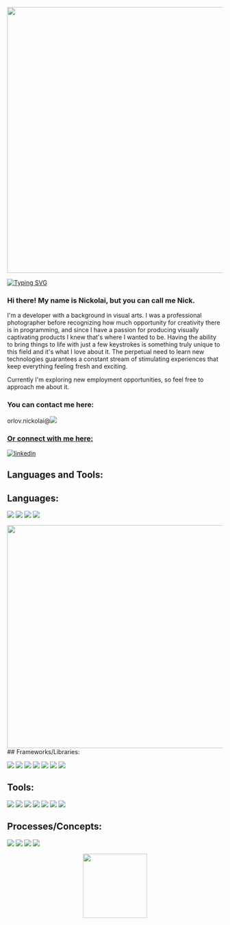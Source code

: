 <img width="620" src="https://github-readme-stats.vercel.app/api?username=orlov-n&theme=tokyonight&show_icons=true"/>

[![Typing SVG](https://readme-typing-svg.herokuapp.com/?lines=What+did+HTML+say+to+CSS?;I+like+your+style!+😎)](https://git.io/typing-svg)




### Hi there! My name is Nickolai, but you can call me Nick.
I'm a developer with a background in visual arts. I was a professional photographer before recognizing how much opportunity for creativity there is in programming, and since I have a passion for producing visually captivating products I knew that's where I wanted to be. Having the ability to bring things to life with just a few keystrokes is something truly unique to this field and it's what I love about it.  The perpetual need to learn new technologies guarantees a constant stream of stimulating experiences that keep everything feeling fresh and exciting.  

Currently I'm exploring new employment opportunities, so feel free to approach me about it.

### You can contact me here: 
orlov.nickolai@<a href="https://mail.google.com/mail/?view=cm&fs=1&to=orlov.nickolai@gmail.com&su=Hi Nick!&body=I'm%20contacting%20you%20via%20GitHub%20about%20an%20exciting%20opportunity!%20:-)" target="_blank"><img src='https://img.shields.io/badge/Gmail-D14836?style=for-the-badge&logo=gmail&logoColor=white'/> 

<h3 align="left">Or connect with me here:</h3>
<p>
  <a href="https://www.linkedin.com/in/nickolaio/" target="_blank"><img alt="linkedin" src="https://img.shields.io/badge/-LinkedIn-black.svg?style=for-the-badge&logo=linkedin&colorB=1C5D99"/></a>
</p>


## Languages and Tools:


## Languages:
<p>
  <img src="https://img.shields.io/badge/JavaScript-F7DF1E?style=for-the-badge&logo=javascript&logoColor=black"/>
  <img src="https://img.shields.io/badge/TypeScript-3178C6?style=for-the-badge&logo=typescript&logoColor=white" />
  <img src="https://img.shields.io/badge/HTML5-E34F26?style=for-the-badge&logo=html5&logoColor=white" />
  <img src="https://img.shields.io/badge/CSS3-1572B6?style=for-the-badge&logo=css3&logoColor=white" />
</p>

<img width="520" src="https://github-readme-stats.vercel.app/api/top-langs?username=orlov-n&show_icons=true&locale=en&layout=compact&theme=noctis_minimus"/>
## Frameworks/Libraries:
<p>
  <img src="https://img.shields.io/badge/React-20232A?style=for-the-badge&logo=react&logoColor=61DAFB"/>
  <img src="https://img.shields.io/badge/React Router-CA4245?style=for-the-badge&logo=reactrouter&logoColor=white"/>
  <img src="https://img.shields.io/badge/Node.js-339933?style=for-the-badge&logo=nodedotjs&logoColor=white"/>
  <img src="https://img.shields.io/badge/npm-CB3837?style=for-the-badge&logo=npm&logoColor=white"/>
  <img src="https://img.shields.io/badge/Cypress-17202C?style=for-the-badge&logo=cypress&logoColor=white"/>
  <img src="https://img.shields.io/badge/Mocha-8D6748?style=for-the-badge&logo=Mocha&logoColor=white"/>
  <img src="https://img.shields.io/badge/Chai-A30701?style=for-the-badge&logo=chai&logoColor=white"/>
</p>

## Tools:
<p>
  <img src="https://img.shields.io/badge/github-181717.svg?style=for-the-badge&logo=github&logoColor=white" />
  <img src="https://img.shields.io/badge/git-F05032.svg?style=for-the-badge&logo=git&logoColor=white"/>
  <img src="https://img.shields.io/badge/VS_Code-007ACC?style=for-the-badge&logo=visual%20studio%20code&logoColor=white"/>
  <img src="https://img.shields.io/badge/Atom-66595C?style=for-the-badge&logo=Atom&logoColor=white"/>
  <img src="https://img.shields.io/badge/macOS-ECECEC?style=for-the-badge&logo=apple&logoColor=black"/>
  <img src="https://img.shields.io/badge/Postman-FF6C37?style=for-the-badge&logo=postman&logoColor=white"/>
  <img src="https://img.shields.io/badge/Slack-4A154B.svg?&style=for-the-badge&logo=slack&logoColor=white"/>
</p>

## Processes/Concepts:
<p>
  <img src="https://img.shields.io/badge/OOP%20-EDD016.svg?&style=for-the-badge&logo=OOP&logoColor=black"/>
  <img src="https://img.shields.io/badge/TDD%20-6EEE80.svg?&style=for-the-badge&logo=TDD&logoColor=black"/>
  <img src="https://img.shields.io/badge/AGILE%20-2A82E2.svg?&style=for-the-badge&logo=AGILE&logoColor=white"/>
  <img src="https://img.shields.io/badge/REST%20-AD51E0.svg?&style=for-the-badge&logo=AGILE&logoColor=white"/>
</p>



<p align="center">
  <img src="https://media.giphy.com/media/yo1whaKkz38ME/giphy.gif" width="150" height="150">
</p>

